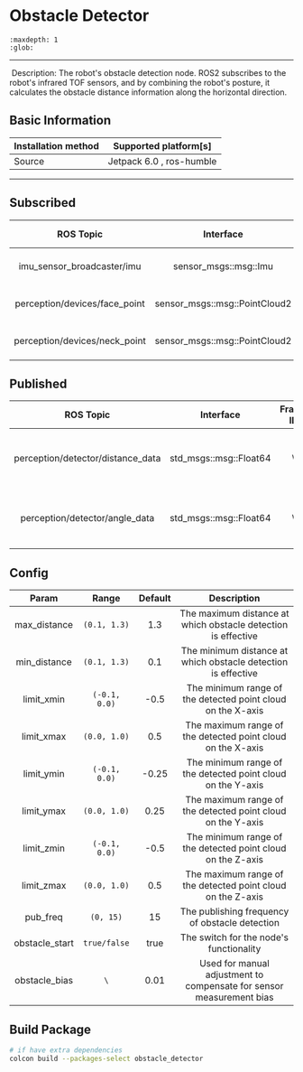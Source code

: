 # Obstacle Detector

```{toctree}
:maxdepth: 1
:glob:
```
------

​	Description: The robot's obstacle detection node. ROS2 subscribes to the robot's infrared TOF sensors, and by combining the robot's posture, it calculates the obstacle distance information along the horizontal direction.  

## Basic Information

| Installation method | Supported platform[s]    |
| ------------------- | ------------------------ |
| Source              | Jetpack 6.0 , ros-humble |

------

## Subscribed

|            ROS Topic            |            Interface            | Frame ID |     Description     |
| :-----------------------------: | :-----------------------------: | :------: | :-----------------: |
| imu_sensor_broadcaster/imu | sensor_msgs::msg::Imu | body | Robot body IMU posture |
| perception/devices/face_point | sensor_msgs::msg::PointCloud2 | spad | Robot front face TOF sensor |
| perception/devices/neck_point | sensor_msgs::msg::PointCloud2 | spad1 | Robot lower face TOF sensor |

## Published

|              ROS Topic              |        Interface         | Frame ID |    Description     |
| :---------------------------------: | :----------------------: | :------: | :----------------: |
| perception/detector/distance_data | std_msgs::msg::Float64 | \ | Distance to the obstacle in front of the robot |
| perception/detector/angle_data | std_msgs::msg::Float64 | \ | Angle of the ground directly below the robot |

## Config

|      Param       |    Range     | Default |            Description             |
| :--------------: | :----------: | :-----: | :--------------------------------: |
| max_distance | `(0.1, 1.3)` | 1.3 | The maximum distance at which obstacle detection is effective |
| min_distance | `(0.1, 1.3)` | 0.1 | The minimum distance at which obstacle detection is effective |
| limit_xmin | `(-0.1, 0.0)` | -0.5 | The minimum range of the detected point cloud on the X-axis |
| limit_xmax | `(0.0, 1.0)` | 0.5 | The maximum range of the detected point cloud on the X-axis |
| limit_ymin | `(-0.1, 0.0)` | -0.25 | The minimum range of the detected point cloud on the Y-axis |
| limit_ymax | `(0.0, 1.0)` | 0.25 | The maximum range of the detected point cloud on the Y-axis |
| limit_zmin | `(-0.1, 0.0)` | -0.5 | The minimum range of the detected point cloud on the Z-axis |
| limit_zmax | `(0.0, 1.0)` | 0.5 | The maximum range of the detected point cloud on the Z-axis |
| pub_freq | `(0, 15)` | 15 | The publishing frequency of obstacle detection |
| obstacle_start | `true/false` | true | The switch for the node's functionality |
| obstacle_bias | `\` | 0.01 | Used for manual adjustment to compensate for sensor measurement bias |


## Build Package

```bash
# if have extra dependencies
colcon build --packages-select obstacle_detector
```

